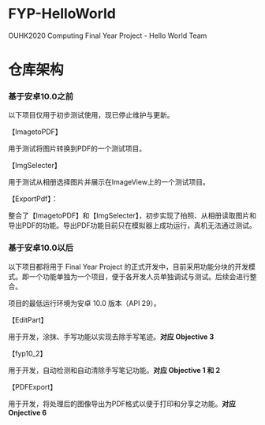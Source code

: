 # FYP-HelloWorld
OUHK2020 Computing Final Year Project - Hello World Team 

# 仓库架构
### 基于安卓10.0之前

以下项目仅用于初步测试使用，现已停止维护与更新。

【ImagetoPDF】

用于测试将图片转换到PDF的一个测试项目。

【ImgSelecter】

用于测试从相册选择图片并展示在ImageView上的一个测试项目。

【ExportPdf】：

整合了【ImagetoPDF】和【ImgSelecter】，初步实现了拍照、从相册读取图片和导出PDF的功能。导出PDF功能目前只在模拟器上成功运行，真机无法通过测试。

### 基于安卓10.0以后

以下项目都将用于 Final Year Project 的正式开发中，目前采用功能分块的开发模式。即一个功能单独为一个项目，便于各开发人员单独调试与测试。后续会进行整合。

项目的最低运行环境为安卓 10.0 版本（API 29）。

【EditPart】

用于开发，涂抹、手写功能以实现去除手写笔迹。**对应 Objective 3**

【fyp10_2】

用于开发，自动检测和自动清除手写笔记功能。**对应 Objective 1 和 2**

【PDFExport】

用于开发，将处理后的图像导出为PDF格式以便于打印和分享之功能。**对应 Onjective 6**


